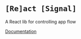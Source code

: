# `[Re]act [Signal]`

A React lib for controlling app flow

[Documentation](./packages/resignal/readme.md)
